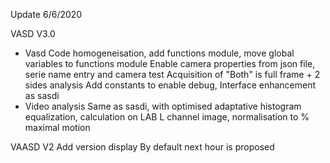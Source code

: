 Update 6/6/2020

VASD V3.0
* Vasd
Code homogeneisation, add functions module, move global variables to functions module
Enable camera properties from json file, serie name entry and camera test
Acquisition of "Both" is full frame + 2 sides analysis
Add constants to enable debug, Interface enhancement as sasdi
* Video analysis
Same as sasdi, with optimised adaptative histogram equalization, calculation on LAB L channel image, normalisation to % maximal motion

VAASD V2
Add version display
By default next hour is proposed